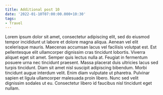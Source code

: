 ```yaml
---
title: Additional post 10
date: '2022-01-10T07:00:00.000+10:30'
tags:
- Travel
---
```


Lorem ipsum dolor sit amet, consectetur adipiscing elit, sed do eiusmod tempor incididunt ut labore et dolore magna aliqua. Aenean vel elit scelerisque mauris. Maecenas accumsan lacus vel facilisis volutpat est. Est pellentesque elit ullamcorper dignissim cras tincidunt lobortis. Viverra aliquet eget sit amet. Semper quis lectus nulla at. Feugiat in fermentum posuere urna nec tincidunt praesent. Massa placerat duis ultricies lacus sed turpis tincidunt. Diam sit amet nisl suscipit adipiscing bibendum. Morbi tincidunt augue interdum velit. Enim diam vulputate ut pharetra. Pulvinar sapien et ligula ullamcorper malesuada proin libero. Nunc sed velit dignissim sodales ut eu. Consectetur libero id faucibus nisl tincidunt eget nullam.
